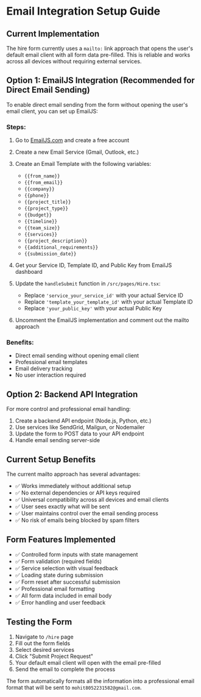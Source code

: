 # Email Integration Setup Guide

## Current Implementation
The hire form currently uses a `mailto:` link approach that opens the user's default email client with all form data pre-filled. This is reliable and works across all devices without requiring external services.

## Option 1: EmailJS Integration (Recommended for Direct Email Sending)

To enable direct email sending from the form without opening the user's email client, you can set up EmailJS:

### Steps:
1. Go to [EmailJS.com](https://www.emailjs.com/) and create a free account
2. Create a new Email Service (Gmail, Outlook, etc.)
3. Create an Email Template with the following variables:
   - `{{from_name}}`
   - `{{from_email}}`
   - `{{company}}`
   - `{{phone}}`
   - `{{project_title}}`
   - `{{project_type}}`
   - `{{budget}}`
   - `{{timeline}}`
   - `{{team_size}}`
   - `{{services}}`
   - `{{project_description}}`
   - `{{additional_requirements}}`
   - `{{submission_date}}`

4. Get your Service ID, Template ID, and Public Key from EmailJS dashboard

5. Update the `handleSubmit` function in `/src/pages/Hire.tsx`:
   - Replace `'service_your_service_id'` with your actual Service ID
   - Replace `'template_your_template_id'` with your actual Template ID  
   - Replace `'your_public_key'` with your actual Public Key

6. Uncomment the EmailJS implementation and comment out the mailto approach

### Benefits:
- Direct email sending without opening email client
- Professional email templates
- Email delivery tracking
- No user interaction required

## Option 2: Backend API Integration

For more control and professional email handling:

1. Create a backend API endpoint (Node.js, Python, etc.)
2. Use services like SendGrid, Mailgun, or Nodemailer
3. Update the form to POST data to your API endpoint
4. Handle email sending server-side

## Current Setup Benefits

The current mailto approach has several advantages:
- ✅ Works immediately without additional setup
- ✅ No external dependencies or API keys required  
- ✅ Universal compatibility across all devices and email clients
- ✅ User sees exactly what will be sent
- ✅ User maintains control over the email sending process
- ✅ No risk of emails being blocked by spam filters

## Form Features Implemented

- ✅ Controlled form inputs with state management
- ✅ Form validation (required fields)
- ✅ Service selection with visual feedback
- ✅ Loading state during submission
- ✅ Form reset after successful submission
- ✅ Professional email formatting
- ✅ All form data included in email body
- ✅ Error handling and user feedback

## Testing the Form

1. Navigate to `/hire` page
2. Fill out the form fields
3. Select desired services
4. Click "Submit Project Request"
5. Your default email client will open with the email pre-filled
6. Send the email to complete the process

The form automatically formats all the information into a professional email format that will be sent to `mohit8052231582@gmail.com`.
